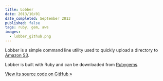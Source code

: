 ```yaml
---
title: Lobber
date: 2013/10/01
date_completed: September 2013
published: false
tags: ruby, gem, aws
images:
  - lobber_github.png
---
```


Lobber is a simple command line utility used to quickly upload a directory to [Amazon S3](http://aws.amazon.com/s3/).

Lobber is built with Ruby and can be downloaded from [Rubygems](http://rubygems.org/gems/lobber).

[View its source code on GitHub &raquo;](github.com/mdb/lobber)
